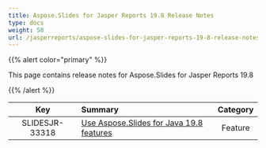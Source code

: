 ```yaml
---
title: Aspose.Slides for Jasper Reports 19.8 Release Notes
type: docs
weight: 50
url: /jasperreports/aspose-slides-for-jasper-reports-19-8-release-notes/
---
```


{{% alert color="primary" %}} 

This page contains release notes for Aspose.Slides for Jasper Reports 19.8

{{% /alert %}} 

|**Key** |**Summary** |**Category** |
| :-: | :- | :-: |
|SLIDESJR-33318|[Use Aspose.Slides for Java 19.8 features](/slides/java/aspose-slides-for-java-19-8-release-notes/)|Feature|

